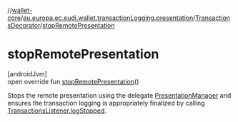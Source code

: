 //[wallet-core](../../../index.md)/[eu.europa.ec.eudi.wallet.transactionLogging.presentation](../index.md)/[TransactionsDecorator](index.md)/[stopRemotePresentation](stop-remote-presentation.md)

# stopRemotePresentation

[androidJvm]\
open override fun [stopRemotePresentation](stop-remote-presentation.md)()

Stops the remote presentation using the delegate [PresentationManager](../../eu.europa.ec.eudi.wallet.presentation/-presentation-manager/index.md) and ensures the transaction logging is appropriately finalized by calling [TransactionsListener.logStopped](../-transactions-listener/log-stopped.md).

